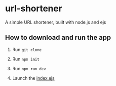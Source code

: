 # url-shortener
A simple URL shortener, built with node.js and ejs

## How to download and run the app

1. Run ```git clone```

2. Run ```npm init```

3. Run ```npm run dev```

4. Launch the [index.ejs](/rnode-ejs-todoApp/index.ejs)
